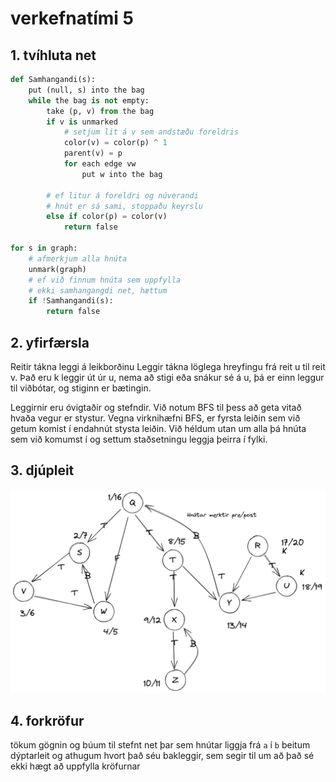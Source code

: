 # verkefnatími 5

## 1. tvíhluta net
```python
def Samhangandi(s):
    put (null, s) into the bag
    while the bag is not empty:
        take (p, v) from the bag
        if v is unmarked
            # setjum lit á v sem andstæðu foreldris
            color(v) = color(p) ^ 1
            parent(v) = p
            for each edge vw 
                put w into the bag

        # ef litur á foreldri og núverandi 
        # hnút er sá sami, stoppaðu keyrslu
        else if color(p) = color(v) 
            return false

for s in graph:
    # afmerkjum alla hnúta
    unmark(graph)
    # ef við finnum hnúta sem uppfylla 
    # ekki samhangangdi net, hættum
    if !Samhangandi(s):
        return false
```

## 2. yfirfærsla

Reitir tákna leggi á leikborðinu
Leggir tákna löglega hreyfingu frá reit u til reit v.
Það eru k leggir út úr u, nema að stigi eða snákur sé á u,
þá er einn leggur til viðbótar, og stiginn er bætingin.

Leggirnir eru óvigtaðir og stefndir. Við notum BFS til þess
að geta vitað hvaða vegur er stystur. Vegna virknihæfni BFS,
er fyrsta leiðin sem við getum komist í endahnút stysta leiðin.
Við héldum utan um alla þá hnúta sem við komumst í og settum
staðsetningu leggja þeirra í fylki.

<div style='page-break-after: always;'></div>

## 3. djúpleit 
![DFSALL](../imgs/dfsall.excalidraw.png)


## 4. forkröfur
tökum gögnin og búum til stefnt net þar sem hnútar liggja frá `a` í `b` beitum dýptarleit og athugum hvort það séu bakleggir, sem segir til um að það sé ekki hægt að uppfylla kröfurnar 
